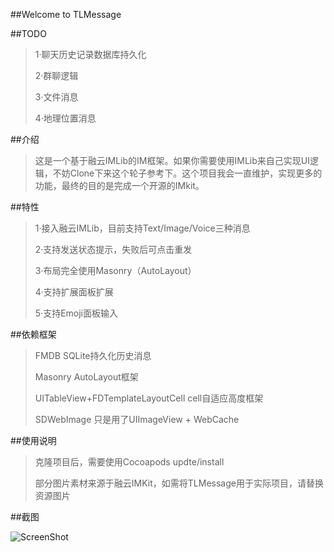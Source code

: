 ##Welcome to TLMessage

##TODO
>1·聊天历史记录数据库持久化
>
>2·群聊逻辑
>
>3·文件消息
>
>4·地理位置消息

##介绍
>这是一个基于融云IMLib的IM框架。如果你需要使用IMLib来自己实现UI逻辑，不妨Clone下来这个轮子参考下。这个项目我会一直维护，实现更多的功能，最终的目的是完成一个开源的IMkit。


##特性
>1·接入融云IMLib，目前支持Text/Image/Voice三种消息
>
>2·支持发送状态提示，失败后可点击重发
>
>3·布局完全使用Masonry（AutoLayout）
>
>4·支持扩展面板扩展
>
>5·支持Emoji面板输入

##依赖框架
>FMDB SQLite持久化历史消息
>
>Masonry AutoLayout框架
>
>UITableView+FDTemplateLayoutCell cell自适应高度框架
>
>SDWebImage 只是用了UIImageView + WebCache

##使用说明
>克隆项目后，需要使用Cocoapods updte/install
>
>部分图片素材来源于融云IMKit，如需将TLMessage用于实际项目，请替换资源图片
>

##截图

![ScreenShot](https://github.com/timelessg/TLMessage/blob/master/ScreenShot/1.png?raw=true)